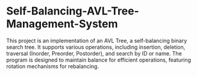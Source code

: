# Self-Balancing-AVL-Tree-Management-System
This project is an implementation of an AVL Tree, a self-balancing binary search tree. It supports various operations, including insertion, deletion, traversal (Inorder, Preorder, Postorder), and search by ID or name. The program is designed to maintain balance for efficient operations, featuring rotation mechanisms for rebalancing.
